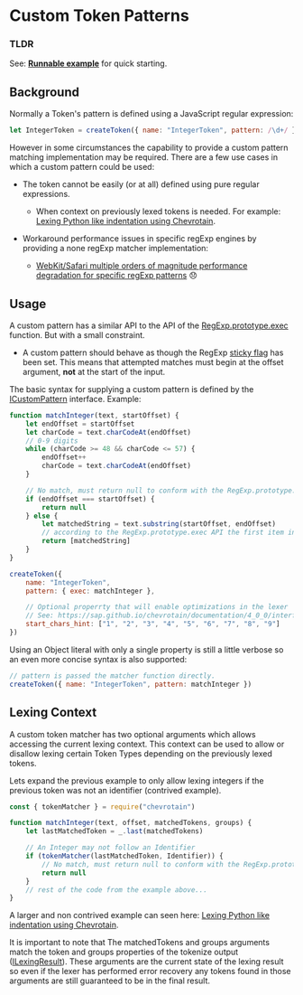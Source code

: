 # Custom Token Patterns

### TLDR

See: [**Runnable example**](https://github.com/SAP/chevrotain/blob/master/examples/lexer/custom_patterns/custom_patterns.js) for quick starting.

## Background

Normally a Token's pattern is defined using a JavaScript regular expression:

```javascript
let IntegerToken = createToken({ name: "IntegerToken", pattern: /\d+/ })
```

However in some circumstances the capability to provide a custom pattern matching implementation may be required.
There are a few use cases in which a custom pattern could be used:

-   The token cannot be easily (or at all) defined using pure regular expressions.

    -   When context on previously lexed tokens is needed.
        For example: [Lexing Python like indentation using Chevrotain](https://github.com/SAP/chevrotain/blob/master/examples/lexer/python_indentation/python_indentation.js).

-   Workaround performance issues in specific regExp engines by providing a none regExp matcher implementation:
    -   [WebKit/Safari multiple orders of magnitude performance degradation for specific regExp patterns](https://bugs.webkit.org/show_bug.cgi?id=152578) 😞

## Usage

A custom pattern has a similar API to the API of the [RegExp.prototype.exec](https://developer.mozilla.org/en-US/docs/Web/JavaScript/Reference/Global_Objects/RegExp/exec)
function. But with a small constraint.

-   A custom pattern should behave as though the RegExp [sticky flag](https://developer.mozilla.org/en-US/docs/Web/JavaScript/Reference/Global_Objects/RegExp/sticky) has been set.
    This means that attempted matches must begin at the offset argument, **not** at the start of the input.

The basic syntax for supplying a custom pattern is defined by the [ICustomPattern](https://sap.github.io/chevrotain/documentation/4_0_0/interfaces/icustompattern.html) interface.
Example:

```javascript
function matchInteger(text, startOffset) {
    let endOffset = startOffset
    let charCode = text.charCodeAt(endOffset)
    // 0-9 digits
    while (charCode >= 48 && charCode <= 57) {
        endOffset++
        charCode = text.charCodeAt(endOffset)
    }

    // No match, must return null to conform with the RegExp.prototype.exec signature
    if (endOffset === startOffset) {
        return null
    } else {
        let matchedString = text.substring(startOffset, endOffset)
        // according to the RegExp.prototype.exec API the first item in the returned array must be the whole matched string.
        return [matchedString]
    }
}

createToken({
    name: "IntegerToken",
    pattern: { exec: matchInteger },

    // Optional properrty that will enable optimizations in the lexer
    // See: https://sap.github.io/chevrotain/documentation/4_0_0/interfaces/itokenconfig.html#start_chars_hint
    start_chars_hint: ["1", "2", "3", "4", "5", "6", "7", "8", "9"]
})
```

Using an Object literal with only a single property is still a little verbose so an even more concise syntax is also supported:

```javascript
// pattern is passed the matcher function directly.
createToken({ name: "IntegerToken", pattern: matchInteger })
```

## Lexing Context

A custom token matcher has two optional arguments which allows accessing the current lexing context.
This context can be used to allow or disallow lexing certain Token Types depending
on the previously lexed tokens.

Lets expand the previous example to only allow lexing integers if the previous token was not an identifier (contrived example).

```javascript
const { tokenMatcher } = require("chevrotain")

function matchInteger(text, offset, matchedTokens, groups) {
    let lastMatchedToken = _.last(matchedTokens)

    // An Integer may not follow an Identifier
    if (tokenMatcher(lastMatchedToken, Identifier)) {
        // No match, must return null to conform with the RegExp.prototype.exec signature
        return null
    }
    // rest of the code from the example above...
}
```

A larger and non contrived example can seen here: [Lexing Python like indentation using Chevrotain](https://github.com/SAP/chevrotain/blob/master/examples/lexer/python_indentation/python_indentation.js).

It is important to note that The matchedTokens and groups arguments match the token and groups properties of the tokenize output ([ILexingResult](https://sap.github.io/chevrotain/documentation/4_0_0/interfaces/ilexingresult.html)).
These arguments are the current state of the lexing result so even if the lexer has performed error recovery any tokens found
in those arguments are still guaranteed to be in the final result.
